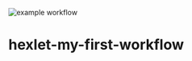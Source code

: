 ![example workflow](https://github.com/ayshvab/hexlet-my-first-workflow/actions/workflows/hello-world.yml/badge.svg)

# hexlet-my-first-workflow
